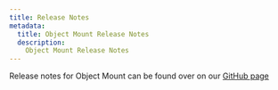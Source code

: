 ```yaml
---
title: Release Notes
metadata:
  title: Object Mount Release Notes
  description:
    Object Mount Release Notes
---
```


Release notes for Object Mount can be found over on our [GitHub page](https://github.com/storj/object-mount/releases)